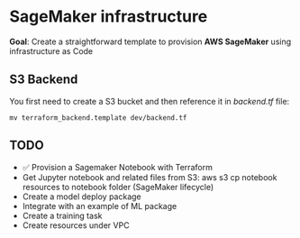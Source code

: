 # SageMaker infrastructure

**Goal**: Create a straightforward template to provision **AWS SageMaker** using infrastructure as Code

## S3 Backend

You first need to create a S3 bucket and then reference it in *backend.tf* file:

```
mv terraform_backend.template dev/backend.tf
```

## TODO

- :white_check_mark: Provision a Sagemaker Notebook with Terraform
- Get Jupyter notebook and related files from S3: aws s3 cp notebook resources to notebook folder (SageMaker lifecycle)
- Create a model deploy package
- Integrate with an example of ML package
- Create a training task
- Create resources under VPC